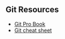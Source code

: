 ## Git Resources
 - [Git Pro Book](https://github.com/bluekrow/bluekrow.github.io/blob/master/assets/documents/gitprobook.pdf)
 - [Git cheat sheet](https://github.com/bluekrow/bluekrow.github.io/blob/master/assets/documents/gitsheet.pdf)
 

